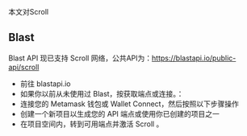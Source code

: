 
本文对Scroll

## Blast
Blast API 现已支持 Scroll 网络，公共API为：https://blastapi.io/public-api/scroll
-   前往 blastapi.io
-   如果你以前从未使用过 Blast，按获取端点或连接。：
-   连接您的 Metamask 钱包或 Wallet Connect，然后按照以下步骤操作
-   创建一个新项目以生成您的 API 端点或使用你已创建的项目之一
-   在项目空间内，转到可用端点并激活 Scroll 。
